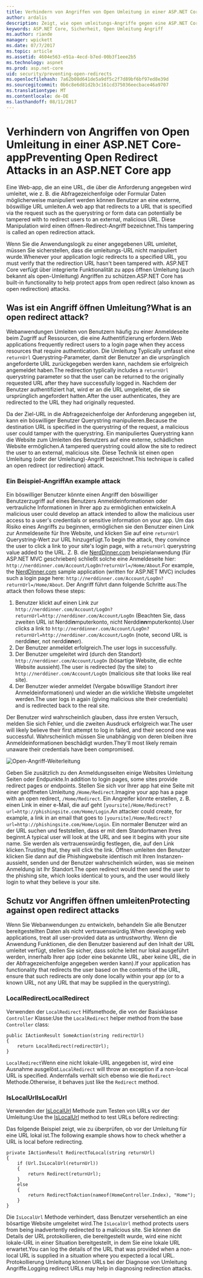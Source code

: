 ```yaml
---
title: Verhindern von Angriffen von Open Umleitung in einer ASP.NET Core-app | Microsoft Docs
author: ardalis
description: Zeigt, wie open umleitungs-Angriffe gegen eine ASP.NET Core-app zu verhindern
keywords: ASP.NET Core, Sicherheit, Open Umleitung Angriff
ms.author: riande
manager: wpickett
ms.date: 07/7/2017
ms.topic: article
ms.assetid: 4604e563-e91a-4ecd-b7ed-00b3f1eee2b5
ms.technology: aspnet
ms.prod: asp.net-core
uid: security/preventing-open-redirects
ms.openlocfilehash: 7a62b08d641de5a9df5c2f7d89bf6bf97ed8e39d
ms.sourcegitcommit: 0b6c8e6d81d2b3c161cd375036eecbace46a9707
ms.translationtype: MT
ms.contentlocale: de-DE
ms.lasthandoff: 08/11/2017
---
```

# <a name="preventing-open-redirect-attacks-in-an-aspnet-core-app"></a><span data-ttu-id="42bcb-104">Verhindern von Angriffen von Open Umleitung in einer ASP.NET Core-app</span><span class="sxs-lookup"><span data-stu-id="42bcb-104">Preventing Open Redirect Attacks in an ASP.NET Core app</span></span>

<span data-ttu-id="42bcb-105">Eine Web-app, die an eine URL, die über die Anforderung angegeben wird umleitet, wie z. B. die Abfragezeichenfolge oder Formular Daten möglicherweise manipuliert werden können Benutzer an eine externe, böswillige URL umleiten.</span><span class="sxs-lookup"><span data-stu-id="42bcb-105">A web app that redirects to a URL that is specified via the request such as the querystring or form data can potentially be tampered with to redirect users to an external, malicious URL.</span></span> <span data-ttu-id="42bcb-106">Diese Manipulation wird einen öffnen-Redirect-Angriff bezeichnet.</span><span class="sxs-lookup"><span data-stu-id="42bcb-106">This tampering is called an open redirection attack.</span></span>

<span data-ttu-id="42bcb-107">Wenn Sie die Anwendungslogik zu einer angegebenen URL umleitet, müssen Sie sicherstellen, dass die umleitungs-URL nicht manipuliert wurde.</span><span class="sxs-lookup"><span data-stu-id="42bcb-107">Whenever your application logic redirects to a specified URL, you must verify that the redirection URL hasn't been tampered with.</span></span> <span data-ttu-id="42bcb-108">ASP.NET Core verfügt über integrierte Funktionalität zu apps öffnen Umleitung (auch bekannt als open-Umleitung) Angriffen zu schützen.</span><span class="sxs-lookup"><span data-stu-id="42bcb-108">ASP.NET Core has built-in functionality to help protect apps from open redirect (also known as open redirection) attacks.</span></span>

## <a name="what-is-an-open-redirect-attack"></a><span data-ttu-id="42bcb-109">Was ist ein Angriff öffnen Umleitung?</span><span class="sxs-lookup"><span data-stu-id="42bcb-109">What is an open redirect attack?</span></span>

<span data-ttu-id="42bcb-110">Webanwendungen Umleiten von Benutzern häufig zu einer Anmeldeseite beim Zugriff auf Ressourcen, die eine Authentifizierung erfordern.</span><span class="sxs-lookup"><span data-stu-id="42bcb-110">Web applications frequently redirect users to a login page when they access resources that require authentication.</span></span> <span data-ttu-id="42bcb-111">Die Umleitung Typlically umfasst eine `returnUrl` Querystring-Parameter, damit der Benutzer an die ursprünglich angeforderte URL zurückgegeben werden kann, nachdem sie erfolgreich angemeldet haben.</span><span class="sxs-lookup"><span data-stu-id="42bcb-111">The redirection typlically includes a `returnUrl` querystring parameter so that the user can be returned to the originally requested URL after they have successfully logged in.</span></span> <span data-ttu-id="42bcb-112">Nachdem der Benutzer authentifiziert hat, wird er an die URL umgeleitet, die sie ursprünglich angefordert hatten.</span><span class="sxs-lookup"><span data-stu-id="42bcb-112">After the user authenticates, they are redirected to the URL they had originally requested.</span></span>

<span data-ttu-id="42bcb-113">Da der Ziel-URL in die Abfragezeichenfolge der Anforderung angegeben ist, kann ein böswilliger Benutzer Querystring manipulieren.</span><span class="sxs-lookup"><span data-stu-id="42bcb-113">Because the destination URL is specified in the querystring of the request, a malicious user could tamper with the querystring.</span></span> <span data-ttu-id="42bcb-114">Ein manipuliertes Querystring kann die Website zum Umleiten des Benutzers auf eine externe, schädlichen Website ermöglichen.</span><span class="sxs-lookup"><span data-stu-id="42bcb-114">A tampered querystring could allow the site to redirect the user to an external, malicious site.</span></span> <span data-ttu-id="42bcb-115">Diese Technik ist einen open Umleitung (oder der Umleitung)-Angriff bezeichnet.</span><span class="sxs-lookup"><span data-stu-id="42bcb-115">This technique is called an open redirect (or redirection) attack.</span></span>

### <a name="an-example-attack"></a><span data-ttu-id="42bcb-116">Ein Beispiel-Angriff</span><span class="sxs-lookup"><span data-stu-id="42bcb-116">An example attack</span></span>

<span data-ttu-id="42bcb-117">Ein böswilliger Benutzer könnte einen Angriff den böswilliger Benutzerzugriff auf eines Benutzers Anmeldeinformationen oder vertrauliche Informationen in Ihrer app zu ermöglichen entwickeln.</span><span class="sxs-lookup"><span data-stu-id="42bcb-117">A malicious user could develop an attack intended to allow the malicious user access to a user's credentials or sensitive information on your app.</span></span> <span data-ttu-id="42bcb-118">Um das Risiko eines Angriffs zu beginnen, ermöglichen sie den Benutzer einen Link zur Anmeldeseite für Ihre Website, und klicken Sie auf eine `returnUrl` Querystring-Wert zur URL hinzugefügt.</span><span class="sxs-lookup"><span data-stu-id="42bcb-118">To begin the attack, they convince the user to click a link to your site's login page, with a `returnUrl` querystring value added to the URL.</span></span> <span data-ttu-id="42bcb-119">Z. B. die [NerdDinner.com](http://nerddinner.com) beispielanwendung (für ASP.NET MVC geschrieben) schließt solche eine Anmeldeseite hier: ``http://nerddinner.com/Account/LogOn?returnUrl=/Home/About``.</span><span class="sxs-lookup"><span data-stu-id="42bcb-119">For example, the [NerdDinner.com](http://nerddinner.com) sample application (written for ASP.NET MVC) includes such a login page here: ``http://nerddinner.com/Account/LogOn?returnUrl=/Home/About``.</span></span> <span data-ttu-id="42bcb-120">Der Angriff führt dann folgende Schritte aus:</span><span class="sxs-lookup"><span data-stu-id="42bcb-120">The attack then follows these steps:</span></span>

1. <span data-ttu-id="42bcb-121">Benutzer klickt auf einen Link zur ``http://nerddinner.com/Account/LogOn?returnUrl=http://nerddiner.com/Account/LogOn`` (Beachten Sie, dass zweiten URL ist Nerddi**n**mputerkonto, nicht Nerddi**nn**mputerkonto).</span><span class="sxs-lookup"><span data-stu-id="42bcb-121">User clicks a link to ``http://nerddinner.com/Account/LogOn?returnUrl=http://nerddiner.com/Account/LogOn`` (note, second URL is nerddi**n**er, not nerddi**nn**er).</span></span>
2. <span data-ttu-id="42bcb-122">Der Benutzer anmeldet erfolgreich.</span><span class="sxs-lookup"><span data-stu-id="42bcb-122">The user logs in successfully.</span></span>
3. <span data-ttu-id="42bcb-123">Der Benutzer umgeleitet wird (durch den Standort) ``http://nerddiner.com/Account/LogOn`` (bösartige Website, die echte Website aussieht).</span><span class="sxs-lookup"><span data-stu-id="42bcb-123">The user is redirected (by the site) to ``http://nerddiner.com/Account/LogOn`` (malicious site that looks like real site).</span></span>
4. <span data-ttu-id="42bcb-124">Der Benutzer wieder anmeldet (Vergabe böswillige Standort ihrer Anmeldeinformationen) und wieder an die wirkliche Website umgeleitet werden.</span><span class="sxs-lookup"><span data-stu-id="42bcb-124">The user logs in again (giving malicious site their credentials) and is redirected back to the real site.</span></span>

<span data-ttu-id="42bcb-125">Der Benutzer wird wahrscheinlich glauben, dass ihre ersten Versuch, melden Sie sich Fehler, und die zweiten Ausdruck erfolgreich war.</span><span class="sxs-lookup"><span data-stu-id="42bcb-125">The user will likely believe their first attempt to log in failed, and their second one was successful.</span></span> <span data-ttu-id="42bcb-126">Wahrscheinlich müssen Sie unabhängig von deren bleiben ihre Anmeldeinformationen beschädigt wurden.</span><span class="sxs-lookup"><span data-stu-id="42bcb-126">They'll most likely remain unaware their credentials have been compromised.</span></span>

![Open-Angriff-Weiterleitung](preventing-open-redirects/_static/open-redirection-attack-process.png)

<span data-ttu-id="42bcb-128">Geben Sie zusätzlich zu den Anmeldungsseiten einige Websites Umleitung Seiten oder Endpunkte.</span><span class="sxs-lookup"><span data-stu-id="42bcb-128">In addition to login pages, some sites provide redirect pages or endpoints.</span></span> <span data-ttu-id="42bcb-129">Stellen Sie sich vor Ihrer app hat eine Seite mit einer geöffneten Umleitung ``/Home/Redirect``.</span><span class="sxs-lookup"><span data-stu-id="42bcb-129">Imagine your app has a page with an open redirect, ``/Home/Redirect``.</span></span> <span data-ttu-id="42bcb-130">Ein Angreifer könnte erstellen, z. B. einen Link in einer e-Mail, die auf geht ``[yoursite]/Home/Redirect?url=http://phishingsite.com/Home/Login``.</span><span class="sxs-lookup"><span data-stu-id="42bcb-130">An attacker could create, for example, a link in an email that goes to ``[yoursite]/Home/Redirect?url=http://phishingsite.com/Home/Login``.</span></span> <span data-ttu-id="42bcb-131">Ein normaler Benutzer wird an der URL suchen und feststellen, dass er mit dem Standortnamen Ihres beginnt.</span><span class="sxs-lookup"><span data-stu-id="42bcb-131">A typical user will look at the URL and see it begins with your site name.</span></span> <span data-ttu-id="42bcb-132">Sie werden als vertrauenswürdig festlegen, die, auf den Link klicken.</span><span class="sxs-lookup"><span data-stu-id="42bcb-132">Trusting that, they will click the link.</span></span> <span data-ttu-id="42bcb-133">Öffnen umleiten den Benutzer klicken Sie dann auf die Phishingwebsite identisch mit Ihren Instanzen-aussieht, senden und der Benutzer wahrscheinlich würden, was sie meinen Anmeldung ist Ihr Standort.</span><span class="sxs-lookup"><span data-stu-id="42bcb-133">The open redirect would then send the user to the phishing site, which looks identical to yours, and the user would likely login to what they believe is your site.</span></span>

## <a name="protecting-against-open-redirect-attacks"></a><span data-ttu-id="42bcb-134">Schutz vor Angriffen öffnen umleiten</span><span class="sxs-lookup"><span data-stu-id="42bcb-134">Protecting against open redirect attacks</span></span>

<span data-ttu-id="42bcb-135">Wenn Sie Webanwendungen zu entwickeln, behandeln Sie alle Benutzer bereitgestellten Daten als nicht vertrauenswürdig.</span><span class="sxs-lookup"><span data-stu-id="42bcb-135">When developing web applications, treat all user-provided data as untrustworthy.</span></span> <span data-ttu-id="42bcb-136">Wenn die Anwendung Funktionen, die den Benutzer basierend auf den Inhalt der URL umleitet verfügt, stellen Sie sicher, dass solche leitet nur lokal ausgeführt werden, innerhalb Ihrer app (oder eine bekannte URL, aber keine URL, die in der Abfragezeichenfolge angegeben werden kann).</span><span class="sxs-lookup"><span data-stu-id="42bcb-136">If your application has functionality that redirects the user based on the contents of the URL,  ensure that such redirects are only done locally within your app (or to a known URL, not any URL that may be supplied in the querystring).</span></span>

### <a name="localredirect"></a><span data-ttu-id="42bcb-137">LocalRedirect</span><span class="sxs-lookup"><span data-stu-id="42bcb-137">LocalRedirect</span></span>

<span data-ttu-id="42bcb-138">Verwenden der ``LocalRedirect`` Hilfsmethode, die von der Basisklasse `Controller` Klasse:</span><span class="sxs-lookup"><span data-stu-id="42bcb-138">Use the ``LocalRedirect`` helper method from the base `Controller` class:</span></span>

```
public IActionResult SomeAction(string redirectUrl)
{
    return LocalRedirect(redirectUrl);
}
```

<span data-ttu-id="42bcb-139">``LocalRedirect``Wenn eine nicht lokale-URL angegeben ist, wird eine Ausnahme ausgelöst.</span><span class="sxs-lookup"><span data-stu-id="42bcb-139">``LocalRedirect`` will throw an exception if a non-local URL is specified.</span></span> <span data-ttu-id="42bcb-140">Andernfalls verhält sich ebenso wie die ``Redirect`` Methode.</span><span class="sxs-lookup"><span data-stu-id="42bcb-140">Otherwise, it behaves just like the ``Redirect`` method.</span></span>

### <a name="islocalurl"></a><span data-ttu-id="42bcb-141">IsLocalUrl</span><span class="sxs-lookup"><span data-stu-id="42bcb-141">IsLocalUrl</span></span>

<span data-ttu-id="42bcb-142">Verwenden der [IsLocalUrl](https://docs.microsoft.com/aspnet/core/api/microsoft.aspnetcore.mvc.iurlhelper#Microsoft_AspNetCore_Mvc_IUrlHelper_IsLocalUrl_System_String_) Methode zum Testen von URLs vor der Umleitung:</span><span class="sxs-lookup"><span data-stu-id="42bcb-142">Use the [IsLocalUrl](https://docs.microsoft.com/aspnet/core/api/microsoft.aspnetcore.mvc.iurlhelper#Microsoft_AspNetCore_Mvc_IUrlHelper_IsLocalUrl_System_String_) method to test URLs before redirecting:</span></span>

<span data-ttu-id="42bcb-143">Das folgende Beispiel zeigt, wie zu überprüfen, ob vor der Umleitung für eine URL lokal ist.</span><span class="sxs-lookup"><span data-stu-id="42bcb-143">The following example shows how to check whether a URL is local before redirecting.</span></span>

```
private IActionResult RedirectToLocal(string returnUrl)
{
    if (Url.IsLocalUrl(returnUrl))
    {
        return Redirect(returnUrl);
    }
    else
    {
        return RedirectToAction(nameof(HomeController.Index), "Home");
    }
}
```

<span data-ttu-id="42bcb-144">Die `IsLocalUrl` Methode verhindert, dass Benutzer versehentlich an eine bösartige Website umgeleitet wird.</span><span class="sxs-lookup"><span data-stu-id="42bcb-144">The `IsLocalUrl` method protects users from being inadvertently redirected to a malicious site.</span></span> <span data-ttu-id="42bcb-145">Sie können die Details der URL protokollieren, die bereitgestellt wurde, wird eine nicht lokale-URL in einer Situation bereitgestellt, in dem Sie eine lokale URL erwartet.</span><span class="sxs-lookup"><span data-stu-id="42bcb-145">You can log the details of the URL that was provided when a non-local URL is supplied in a situation where you expected a local URL.</span></span> <span data-ttu-id="42bcb-146">Protokollierung Umleitung können URLs bei der Diagnose von Umleitung Angriffe.</span><span class="sxs-lookup"><span data-stu-id="42bcb-146">Logging redirect URLs may help in diagnosing redirection attacks.</span></span>

